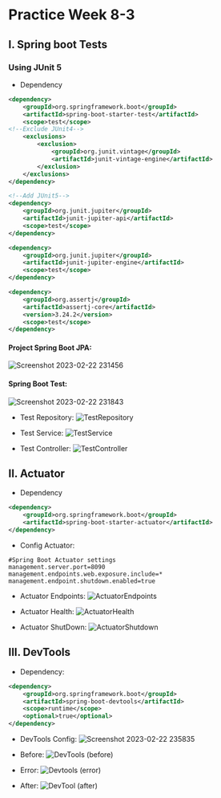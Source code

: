# Practice Week 8-3

## I. Spring boot Tests

### Using JUnit 5

* Dependency

```xml
<dependency>
	<groupId>org.springframework.boot</groupId>
	<artifactId>spring-boot-starter-test</artifactId>
	<scope>test</scope>
<!--Exclude JUnit4-->  
	<exclusions>
		<exclusion>
			<groupId>org.junit.vintage</groupId>
			<artifactId>junit-vintage-engine</artifactId>
		</exclusion>
	</exclusions>
</dependency>

<!--Add JUnit5--> 
<dependency>
	<groupId>org.junit.jupiter</groupId>
	<artifactId>junit-jupiter-api</artifactId>
	<scope>test</scope>
</dependency>

<dependency>
	<groupId>org.junit.jupiter</groupId>
	<artifactId>junit-jupiter-engine</artifactId>
	<scope>test</scope>
</dependency>

<dependency>
	<groupId>org.assertj</groupId>
	<artifactId>assertj-core</artifactId>
	<version>3.24.2</version>
	<scope>test</scope>
</dependency>
```

#### Project Spring Boot JPA:
![Screenshot 2023-02-22 231456](https://user-images.githubusercontent.com/72399528/220687453-f9a2c823-9d8c-4adf-98a6-6ccc69557262.png)

#### Spring Boot Test:
![Screenshot 2023-02-22 231843](https://user-images.githubusercontent.com/72399528/220688689-acaed901-91d7-49b3-9c5e-f7a5d9d05294.png)

* Test Repository:
![TestRepository](https://user-images.githubusercontent.com/72399528/220689759-c874e3d9-98fa-4d53-a71e-424c42845025.png)

* Test Service:
![TestService](https://user-images.githubusercontent.com/72399528/220690019-8f21e37f-0d4a-49e1-b5f2-15286f8b44af.png)

* Test Controller:
![TestController](https://user-images.githubusercontent.com/72399528/220690070-fd2f98c0-b92d-4aa0-a823-589f91afd8b9.png)

## II. Actuator 

* Dependency

```xml
<dependency>
	<groupId>org.springframework.boot</groupId>
	<artifactId>spring-boot-starter-actuator</artifactId>
</dependency>
```

* Config Actuator:
```properties
#Spring Boot Actuator settings
management.server.port=8090
management.endpoints.web.exposure.include=*
management.endpoint.shutdown.enabled=true
```

* Actuator Endpoints:
![ActuatorEndpoints](https://user-images.githubusercontent.com/72399528/220692824-81b3207d-f917-4450-90e0-d068c5f782d5.png)

* Actuator Health:
![ActuatorHealth](https://user-images.githubusercontent.com/72399528/220692975-b0bff193-dd39-49b1-ac7a-c4dc6e6316d1.png)

* Actuator ShutDown:
![ActuatorShutdown](https://user-images.githubusercontent.com/72399528/220693286-cebaf88f-988a-4db6-9433-0e0862bcbcda.png)

## III. DevTools

* Dependency:
```xml
<dependency>
	<groupId>org.springframework.boot</groupId>
	<artifactId>spring-boot-devtools</artifactId>
	<scope>runtime</scope>
	<optional>true</optional>
</dependency>
```

*  DevTools Config:
![Screenshot 2023-02-22 235835](https://user-images.githubusercontent.com/72399528/220702861-b37490d3-3100-445a-bb10-ac9e632f6488.png)

* Before:
![DevTools (before)](https://user-images.githubusercontent.com/72399528/220694366-70efb2fe-fa03-4541-acdb-cf5d99615df7.png)

* Error:
![Devtools (error)](https://user-images.githubusercontent.com/72399528/220694593-603008a7-0d54-421d-b722-a0dc9e2f8ce4.png)

* After:
![DevTool (after)](https://user-images.githubusercontent.com/72399528/220694732-b2509dc2-11f2-4559-9b88-d348bd1aad40.png)


